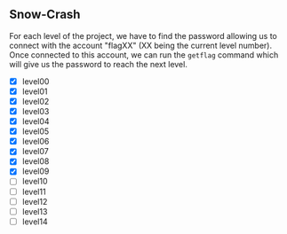 ## Snow-Crash

For each level of the project, we have to find the password allowing us to connect with the account "flagXX" (XX being the current level number). Once connected to this account, we can run the `getflag` command which will give us the password to reach the next level.

* [x] level00
* [x] level01
* [x] level02
* [x] level03
* [x] level04
* [x] level05
* [x] level06
* [x] level07
* [x] level08
* [x] level09
* [ ] level10
* [ ] level11
* [ ] level12
* [ ] level13
* [ ] level14